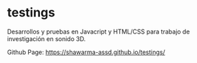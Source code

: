 # testings
Desarrollos y pruebas en Javacript y HTML/CSS para trabajo de investigación en sonido 3D.

Github Page: https://shawarma-assd.github.io/testings/
